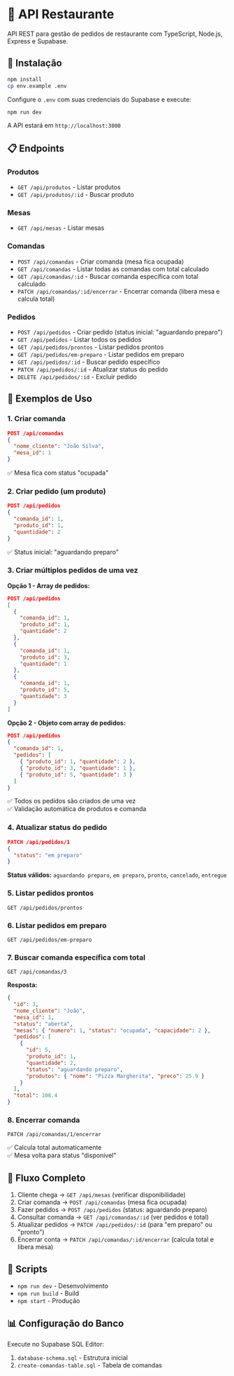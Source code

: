 # 🍕 API Restaurante

API REST para gestão de pedidos de restaurante com TypeScript, Node.js, Express e Supabase.

## 🚀 Instalação

```bash
npm install
cp env.example .env
```

Configure o `.env` com suas credenciais do Supabase e execute:

```bash
npm run dev
```

A API estará em `http://localhost:3000`

## 📋 Endpoints

### Produtos
- `GET /api/produtos` - Listar produtos
- `GET /api/produtos/:id` - Buscar produto

### Mesas
- `GET /api/mesas` - Listar mesas

### Comandas
- `POST /api/comandas` - Criar comanda (mesa fica ocupada)
- `GET /api/comandas` - Listar todas as comandas com total calculado
- `GET /api/comandas/:id` - Buscar comanda específica com total calculado
- `PATCH /api/comandas/:id/encerrar` - Encerrar comanda (libera mesa e calcula total)

### Pedidos
- `POST /api/pedidos` - Criar pedido (status inicial: "aguardando preparo")
- `GET /api/pedidos` - Listar todos os pedidos
- `GET /api/pedidos/prontos` - Listar pedidos prontos
- `GET /api/pedidos/em-preparo` - Listar pedidos em preparo
- `GET /api/pedidos/:id` - Buscar pedido específico
- `PATCH /api/pedidos/:id` - Atualizar status do pedido
- `DELETE /api/pedidos/:id` - Excluir pedido

## 📝 Exemplos de Uso

### 1. Criar comanda
```json
POST /api/comandas
{
  "nome_cliente": "João Silva",
  "mesa_id": 1
}
```
✅ Mesa fica com status "ocupada"

### 2. Criar pedido (um produto)
```json
POST /api/pedidos
{
  "comanda_id": 1,
  "produto_id": 1,
  "quantidade": 2
}
```
✅ Status inicial: "aguardando preparo"

### 3. Criar múltiplos pedidos de uma vez
**Opção 1 - Array de pedidos:**
```json
POST /api/pedidos
[
  {
    "comanda_id": 1,
    "produto_id": 1,
    "quantidade": 2
  },
  {
    "comanda_id": 1,
    "produto_id": 3,
    "quantidade": 1
  },
  {
    "comanda_id": 1,
    "produto_id": 5,
    "quantidade": 3
  }
]
```

**Opção 2 - Objeto com array de pedidos:**
```json
POST /api/pedidos
{
  "comanda_id": 1,
  "pedidos": [
    { "produto_id": 1, "quantidade": 2 },
    { "produto_id": 3, "quantidade": 1 },
    { "produto_id": 5, "quantidade": 3 }
  ]
}
```
✅ Todos os pedidos são criados de uma vez  
✅ Validação automática de produtos e comanda

### 4. Atualizar status do pedido
```json
PATCH /api/pedidos/1
{
  "status": "em preparo"
}
```
**Status válidos:** `aguardando preparo`, `em preparo`, `pronto`, `cancelado`, `entregue`

### 5. Listar pedidos prontos
```
GET /api/pedidos/prontos
```

### 6. Listar pedidos em preparo
```
GET /api/pedidos/em-preparo
```

### 7. Buscar comanda específica com total
```
GET /api/comandas/3
```
**Resposta:**
```json
{
  "id": 3,
  "nome_cliente": "João",
  "mesa_id": 1,
  "status": "aberta",
  "mesas": { "numero": 1, "status": "ocupada", "capacidade": 2 },
  "pedidos": [
    {
      "id": 5,
      "produto_id": 1,
      "quantidade": 2,
      "status": "aguardando preparo",
      "produtos": { "nome": "Pizza Margherita", "preco": 25.9 }
    }
  ],
  "total": 108.4
}
```

### 8. Encerrar comanda
```
PATCH /api/comandas/1/encerrar
```
✅ Calcula total automaticamente  
✅ Mesa volta para status "disponivel"

## 🔄 Fluxo Completo

1. Cliente chega → `GET /api/mesas` (verificar disponibilidade)
2. Criar comanda → `POST /api/comandas` (mesa fica ocupada)
3. Fazer pedidos → `POST /api/pedidos` (status: aguardando preparo)
4. Consultar comanda → `GET /api/comandas/:id` (ver pedidos e total)
5. Atualizar pedidos → `PATCH /api/pedidos/:id` (para "em preparo" ou "pronto")
6. Encerrar conta → `PATCH /api/comandas/:id/encerrar` (calcula total e libera mesa)

## 🔧 Scripts

- `npm run dev` - Desenvolvimento
- `npm run build` - Build
- `npm start` - Produção

## 📊 Configuração do Banco

Execute no Supabase SQL Editor:
1. `database-schema.sql` - Estrutura inicial
2. `create-comandas-table.sql` - Tabela de comandas
